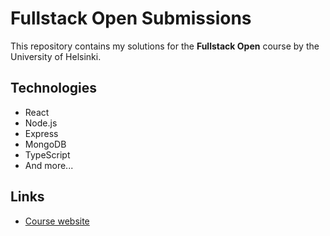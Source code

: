 # Fullstack Open Submissions

This repository contains my solutions for the **Fullstack Open** course by the University of Helsinki.

## Technologies

- React
- Node.js
- Express
- MongoDB
- TypeScript
- And more...

## Links

- [Course website](https://fullstackopen.com/en/)
